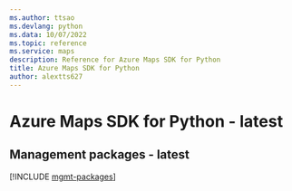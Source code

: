 ```yaml
---
ms.author: ttsao
ms.devlang: python
ms.data: 10/07/2022
ms.topic: reference
ms.service: maps
description: Reference for Azure Maps SDK for Python
title: Azure Maps SDK for Python
author: alextts627
---
```

# Azure Maps SDK for Python - latest

## Management packages - latest
[!INCLUDE [mgmt-packages](maps-mgmt-index.md)]